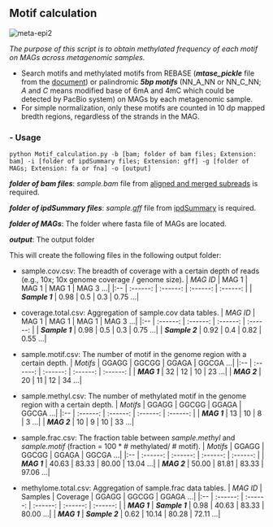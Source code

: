 ## __Motif calculation__

![meta-epi2](https://user-images.githubusercontent.com/39515472/143435477-dbab5ea5-3a4c-4371-98a3-66ecd30b8058.png)

_The purpose of this script is to obtain methylated frequency of each motif on MAGs across metagenomic samples._
- Search motifs and methylated motifs from REBASE (___mtase_pickle___ file from the [document](https://github.com/hoonjeseong/Meta-epigenome_analysis/blob/main/utils/MTase_REBASE.md))  or palindromic ___5bp motifs___ (NN_A_NN or NN_C_NN; _A_ and _C_ means modified base of 6mA and 4mC which could be detected by PacBio system) on MAGs by each metagenomic sample.
- For simple normalization, only these motifs are counted in 10 dp mapped bredth regions, regardless of the strands in the MAG.

### __- Usage__
```
python Motif_calculation.py -b [bam; folder of bam files; Extension: bam] -i [folder of ipdSummary files; Extension: gff] -g [folder of MAGs; Extension: fa or fna] -o [output]
```

___folder of bam files___: _sample.bam_ file from [aligned and merged subreads](https://github.com/hoonjeseong/Meta-epigenome_analysis/blob/main/utils/MTase_REBASE.md) is required.

___folder of ipdSummary files___: _sample.gff_ file from [ipdSummary](https://github.com/hoonjeseong/Meta-epigenome_analysis/blob/main/utils/MTase_REBASE.md) is required.

___folder of MAGs___: The folder where fasta file of MAGs are located. 

___output___: The output folder 
  
This will create the following files in the following output folder: 

- sample.cov.csv: The breadth of coverage with a certain depth of reads (e.g., 10x; 10x genome coverage / genome size).
  | _MAG ID_ | MAG 1 | MAG 1 | MAG 1 | MAG 3 ...|
  |:-- | :------: | :------: | :------: | :------: |
  | ___Sample 1___ | 0.98 | 0.5 | 0.3 | 0.75 ...|

- coverage.total.csv: Aggregation of sample.cov data tables. 
  | _MAG ID_ | MAG 1 | MAG 1 | MAG 1 | MAG 3 ...|
  |:-- | :------: | :------: | :------: | :------: |
  | ___Sample 1___ | 0.98 | 0.5 | 0.3 | 0.75 ...|
  | ___Sample 2___ | 0.92 | 0.4 | 0.82 | 0.55 ...|

- sample.motif.csv: The number of motif in the genome region with a certain depth.
  | _Motifs_ | GGAGG | GGCGG | GGAGA | GGCGA ...|
  |:-- | :------: | :------: | :------: | :------: |
  | ___MAG 1___ | 32 | 12 | 10 | 23 ...|
  | ___MAG 2___ | 20 | 11 | 12 | 34 ...|
  
- sample.methyl.csv: The number of methylated motif in the genome region with a certain depth.
  | _Motifs_ | GGAGG | GGCGG | GGAGA | GGCGA ...|
  |:-- | :------: | :------: | :------: | :------: |
  | ___MAG 1___ | 13 | 10 | 8 | 3 ...|
  | ___MAG 2___ | 10 | 9 | 10 | 33 ...|
  
- sample.frac.csv: The fraction table between _sample.methyl_ and _sample.motif_ (fraction = 100 * # methylated/ # motif).
  | _Motifs_ | GGAGG | GGCGG | GGAGA | GGCGA ...|
  |:-- | :------: | :------: | :------: | :------: |
  | ___MAG 1___ | 40.63 | 83.33 | 80.00 | 13.04 ...|
  | ___MAG 2___ | 50.00 | 81.81 | 83.33 | 97.06 ...|

- methylome.total.csv: Aggregation of sample.frac data tables. 
  | _MAG ID_ | Samples | Coverage | GGAGG | GGCGG | GGAGA ...|
  |:-- | :------: | :------: | :------: | :------: | :------: |
  | ___MAG 1___ | ___Sample 1___ | 0.98 | 40.63 | 83.33 | 80.00 ...|
  | ___MAG 1___ | ___Sample 2___ | 0.62 | 10.14 | 80.28 | 72.11 ...|
